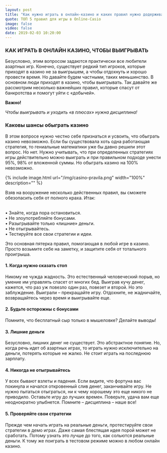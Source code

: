 ```yaml
---
layout: post
title: "Как нужно играть в онлайн-казино и каких правил нужно додерживатся"
quote: ТОП 5 правил для игры в Online-Casio
image: false
video: false
date: 2019-02-03 10:20:00
---
```


### КАК ИГРАТЬ В ОНЛАЙН КАЗИНО, ЧТОБЫ ВЫИГРЫВАТЬ

Безусловно, этим вопросом задаются практически все любители азартных игр. Конечно, существует редкий тип игроков, которые приходят в казино не за выигрышем, а чтобы отдохнуть и хорошо провести время. Но давайте будем частными, таких меньшинство. В основном люди приходят в казино, чтобы выигрывать. Так давайте же рассмотрим несколько важнейших правил, которые спасут от банкротства и помогут уйти с «добычей».

<strong>Важно!</strong>

<i>Чтобы выигрывать и уходить «в плюсах» нужна дисциплина!</i>

### Каковы шансы обыграть казино

В этом вопросе нужно честно себе признаться и усвоить, что обыграть казино невозможно. Если бы существовала хоть одна работающая стратегия, то гениальные математики уже бы давно решили этот вопрос. Но нет. Нужно учитывать, что при определенных стратегиях игры действительно можно выиграть и при правильном подходе унести 95%, 98% от вложенной суммы. Но обыграть казино на 100% невозможно.

{% include image.html url="/img/casino-pravila.png" width="100%" description="" %}

Взяв на вооружение несколько действенных правил, вы сможете обезопасить себя от полного краха. Итак:

<br>• Знайте, когда пора остановиться.
<br>• Не злоупотребляйте бонусами.
<br>• Разыгрывайте только «лишние» деньги.
<br>• Не отыгрывайтесь.
<br>• Тестируйте все свои стратегии и идеи.

Это основная пятерка правил, помогающая в любой игре в казино. Просто возьмите себе на заметку, и защитите себя от тотального проигрыша.   

#### 1. Когда нужно сказать стоп

Никому не чужда жадность. Это естественный человеческий порыв, но умение им управлять спасет от многих бед. Выиграв кучу денег, кажется, что раз уж повезло один раз, повезет и второй. Но это заблуждение. Выиграли – прекращайте игру. Отдохните, не жадничайте, возвращайтесь через время и выигрывайте еще. 

#### 2. Будьте осторожны с бонусами

Помните, что бесплатный сыр только в мышеловке? Делайте выводы!

#### 3. Лишние деньги

Безусловно, лишних денег не существует. Это абстрактное понятие. Но, когда речь идет об азартных играх, то играть нужно исключительно на деньги, потерять которые не жалко. Не стоит играть на последнюю зарплату. 

#### 4. Никогда не отыгрывайтесь 

У всех бывают взлеты и падения. Если видите, что фортуна вас покинула и начался откровенный слив денег, заканчивайте игру. Не нужно пытаться отыграться, ни к чему хорошему это еще никого не приводило. Оставьте игру до лучших времен. Поверьте, удача вам еще неоднократно улыбнется. Помните – дисциплина – наше все!

#### 5. Проверяйте свои стратегии 

Прежде чем начать играть на реальные деньги, протестируйте свои стратегии в демо играх. Даже самая блестящая идея порой может не сработать. Потому узнать это лучше до того, как сольются реальные деньги. К тому же поиграть в тестовом режиме можно в любом онлайн казино. 

